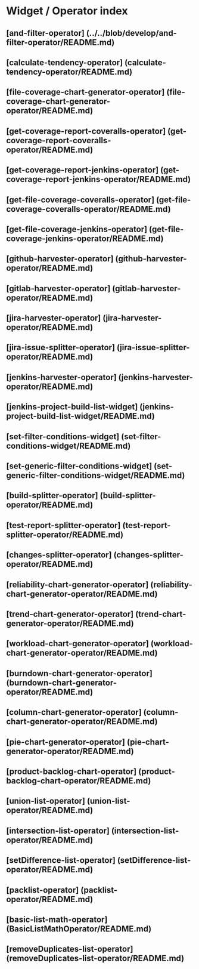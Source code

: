 # Widget / Operator index


## [and-filter-operator] (../../blob/develop/and-filter-operator/README.md)

## [calculate-tendency-operator] (calculate-tendency-operator/README.md)

## [file-coverage-chart-generator-operator] (file-coverage-chart-generator-operator/README.md)

## [get-coverage-report-coveralls-operator] (get-coverage-report-coveralls-operator/README.md)

## [get-coverage-report-jenkins-operator] (get-coverage-report-jenkins-operator/README.md) 

## [get-file-coverage-coveralls-operator] (get-file-coverage-coveralls-operator/README.md) 

## [get-file-coverage-jenkins-operator] (get-file-coverage-jenkins-operator/README.md) 

## [github-harvester-operator] (github-harvester-operator/README.md)

## [gitlab-harvester-operator] (gitlab-harvester-operator/README.md)

## [jira-harvester-operator] (jira-harvester-operator/README.md)

## [jira-issue-splitter-operator] (jira-issue-splitter-operator/README.md)

## [jenkins-harvester-operator] (jenkins-harvester-operator/README.md) 

## [jenkins-project-build-list-widget] (jenkins-project-build-list-widget/README.md)

## [set-filter-conditions-widget] (set-filter-conditions-widget/README.md)

## [set-generic-filter-conditions-widget] (set-generic-filter-conditions-widget/README.md)

## [build-splitter-operator] (build-splitter-operator/README.md)

## [test-report-splitter-operator] (test-report-splitter-operator/README.md) 

## [changes-splitter-operator] (changes-splitter-operator/README.md)

## [reliability-chart-generator-operator] (reliability-chart-generator-operator/README.md) 

## [trend-chart-generator-operator] (trend-chart-generator-operator/README.md) 

## [workload-chart-generator-operator] (workload-chart-generator-operator/README.md)

## [burndown-chart-generator-operator] (burndown-chart-generator-operator/README.md)

## [column-chart-generator-operator] (column-chart-generator-operator/README.md)

## [pie-chart-generator-operator] (pie-chart-generator-operator/README.md)

## [product-backlog-chart-operator] (product-backlog-chart-operator/README.md)

## [union-list-operator] (union-list-operator/README.md)

## [intersection-list-operator] (intersection-list-operator/README.md)

## [setDifference-list-operator] (setDifference-list-operator/README.md)

## [packlist-operator] (packlist-operator/README.md) 

## [basic-list-math-operator] (BasicListMathOperator/README.md)

## [removeDuplicates-list-operator] (removeDuplicates-list-operator/README.md)